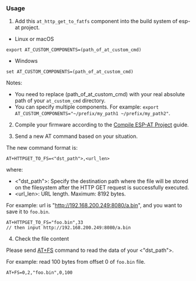 ### Usage
1. Add this `at_http_get_to_fatfs` component into the build system of esp-at project.

- Linux or macOS
```
export AT_CUSTOM_COMPONENTS=(path_of_at_custom_cmd)
```

- Windows
```
set AT_CUSTOM_COMPONENTS=(path_of_at_custom_cmd)
```

Notes:
- You need to replace (path_of_at_custom_cmd) with your real absolute path of your `at_custom_cmd` directory.
- You can specify multiple components. For example: `export AT_CUSTOM_COMPONENTS="~/prefix/my_path1 ~/prefix/my_path2"`.

2. Compile your firmware according to the [Compile ESP-AT Project](https://docs.espressif.com/projects/esp-at/en/latest/esp32/Compile_and_Develop/How_to_clone_project_and_compile_it.html#compile-esp-at-project-locally) guide.

3. Send a new AT command based on your situation.

The new command format is:
```
AT+HTTPGET_TO_FS=<"dst_path">,<url_len>
```
where:
- <"dst_path">: Specify the destination path where the file will be stored on the filesystem after the HTTP GET request is successfully executed.
- <url_len>: URL length. Maximum: 8192 bytes.

For example: url is "http://192.168.200.249:8080/a.bin", and you want to save it to `foo.bin`.
```
AT+HTTPGET_TO_FS="foo.bin",33
// then input http://192.168.200.249:8080/a.bin
```

4. Check the file content

Please send [AT+FS](https://docs.espressif.com/projects/esp-at/en/latest/esp32/AT_Command_Set/FS_AT_Commands.html#at-fs-filesystem-operations) command to read the data of your <"dst_path">.

For example: read 100 bytes from offset 0 of `foo.bin` file.
```
AT+FS=0,2,"foo.bin",0,100
```
